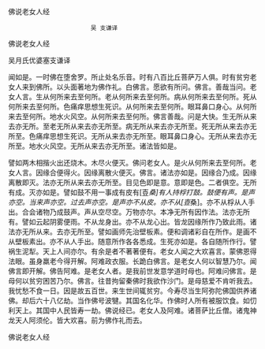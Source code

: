   佛说老女人经  

                        　　吴 支谦译  

佛说老女人经  

吴月氏优婆塞支谦译  

闻如是。一时佛在堕舍罗。所止处名乐音。时有八百比丘菩萨万人俱。时有贫穷老女人来到佛所。以头面著地为佛作礼。白佛言。愿欲有所问。佛言。善哉当问。老女人言。生从何所来去至何所。老从何所来去至何所。病从何所来去至何所。死从何所来去至何所。色痛痒思想生死识。从何所来去至何所。眼耳鼻口身心。从何所来去至何所。地水火风空。从何所来去至何所。佛言善哉。问是大快。生无所从来去亦无所。至老无所从来去亦无所至。病无所从来去亦无所至。死无所从来去亦无所至。色痛痒思想生死识。无所从来去亦无所至。眼耳鼻口身心。无所从来去亦无所至。地水火风空。无所从来去亦无所至。诸法皆如是。  

譬如两木相揩火出还烧木。木尽火便灭。佛问老女人。是火从何所来去至何所。老女人言。因缘合便得火。因缘离散火便灭。佛言。诸法亦如是。因缘合乃成。因缘离散即灭。法亦无所从来去亦无所至。目见色即是意。意即是色。二者俱空。无所有成。灭亦如是。譬如鼓不用一事成有皮有[壴*桑]有人持桴打鼓。鼓便有声。是声亦空。当来声亦空。过去声亦空。是声亦不从皮。亦不从[壴*桑]。亦不从桴从人手出。合会诸物乃成鼓声。声从空尽空。万物亦尔。本净无所有因作法。法亦无所有。譬如云起阴雾便雨。不从龙身出。亦不从龙心出。皆龙因缘所作乃致此雨。诸法亦无所从来。去亦无所至。譬如画师先治壁板素。便和调诸彩自在所作。是画不从壁板素出。亦不从人手出。随意所作各各悉成。生死亦如是。各自随所作行。譬祸生泥犁。天上人间亦尔。有余是者不著著便有。老女人闻之大欢喜言。蒙佛恩得法眼。虽身羸老今得开解。阿难政衣服。长跪白佛言。是老女人何以智慧乃尔。闻佛言即开解。佛告阿难。是老女人者。是我前世发意学道时母也。阿难问佛言。是母何以贫穷困苦乃尔。佛言。往昔拘留秦佛时我欲作沙门。是母慈爱不肯听我去。我忧愁不食一日。因是故五百世。来生世间辄贫穷。今寿尽当生阿弥陀佛国供养诸佛。却后六十八亿劫。当作佛号波犍。其国名化华。作佛时人所有被服饮食。如忉利天上。其国中人民皆寿一劫。佛说经已。老女人及阿难。诸菩萨比丘僧。诸鬼神龙天人阿须伦。皆大欢喜。前为佛作礼而去。  

佛说老女人经  
